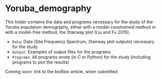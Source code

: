 # Yoruba_demography

This folder contains the data and programs necessary for the study of the Yoruba population demography, either with a model-constrained method or with a model-free method, the Stairway plot (Liu and Fu 2015).

- `Data`: Data (Site Frequency Spectrum, Stairway plot outputs) necessary for the study
- `Output`: Examples of output files for the programs
- `Programs`: All programs wrote (in C or Python) for the study (including programs to plot the results)

Coming soon: link to the bioRxiv article, when submitted
